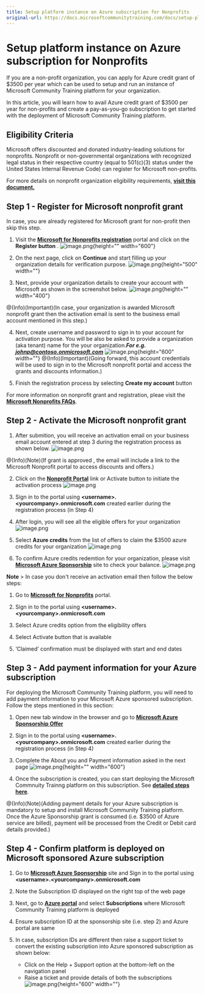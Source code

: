 ```yaml
---
title: Setup platform instance on Azure subscription for Nonprofits
original-url: https://docs.microsoftcommunitytraining.com/docs/setup-platform-instance-on-azure-subscription-for-nonprofits
---
```


# Setup platform instance on Azure subscription for Nonprofits

If you are a non-profit organization, you can apply for Azure credit grant of $3500 per year which can be used to setup and run an instance of Microsoft Community Training platform for your organization. 

In this article, you will learn how to avail Azure credit grant of $3500 per year for non-profits and create a pay-as-you-go subscription to get started with the deployment of Microsoft Community Training platform.

## Eligibility Criteria

Microsoft offers discounted and donated industry-leading solutions for nonprofits. Nonprofit or non-governmental organizations with recognized legal status in their respective country (equal to 501(c)(3) status under the United States Internal Revenue Code) can register for Microsoft non-profits.

For more details on nonprofit organization eligibility requirements, [**visit this document.**](https://query.prod.cms.rt.microsoft.com/cms/api/am/binary/RE2Gxsp)

## Step 1  - Register for Microsoft nonprofit grant

In case, you are already registered for Microsoft grant for non-profit then skip this step.

1. Visit the [**Microsoft for Nonprofits registration**](https://nonprofit.microsoft.com/register) portal and click on the **Register button** .
![image.png](../../media/image%28121%29.png){height="" width="600"}

2. On the next page, click on **Continue** and start filling up your organization details for verification purpose.
![image.png](../../media/image%28122%29.png){height="500" width=""}

3. Next, provide your organization details to create your account with Microsoft as shown in the screenshot below.
![image.png](../../media/image%28123%29.png){height="" width="400"}

@(Info)(Important)(In case, your organization is awarded Microsoft nonprofit grant then the activation email is sent to the business email account mentioned in this step.)

4. Next, create username and password to sign in to your account for activation purpose. You will be also be asked to provide a organization (aka tenant) name for the your organization.***For e.g. johnp@contoso.onmicrosoft.com***
![image.png](../../media/image%28124%29.png){height="600" width=""}
@(Info)(Important)(Going forward, this account credentials will be used to sign in to the Microsoft nonprofit portal and access the grants and discounts information.)

5. Finish the registration process by selecting **Create my account** button

For more information on nonprofit grant and registration, pleae visit the [**Microsoft Nonprofits FAQs**](https://www.microsoft.com/en-us/nonprofits/faq).

## Step 2  - Activate the Microsoft nonprofit grant

1. After submition, you will receive an activation email on your business email account entered at step 3 during the registration process as shown below. 
![image.png](../../media/image%28126%29.png)

@(Info)(Note)(If grant is approved , the email will include a link to the Microsoft Nonprofit portal to access discounts and offers.)

2. Click on the [**Nonprofit Portal**](https://nonprofit.microsoft.com/signin)  link or Activate button to initiate the activation process
![image.png](../../media/image%28127%29.png)

3. Sign in to the portal using **\<username>.\<yourcompany>.onmicrosoft.com** created earlier during the registration process (in Step 4)

4. After login, you will see all the eligible offers for your organization 
![image.png](../../media/image%28128%29.png)

5. Select **Azure credits** from the list of offers to claim the $3500 azure credits for your organization
![image.png](../../media/image%28129%29.png)

6. To confirm Azure credits redemtion for your organization, please visit [**Microsoft Azure Sponsorship**](https://www.microsoftazuresponsorships.com/) site to check your balance. 
![image.png](../../media/image%28130%29.png)

**Note** > In case you don't receive an activation email then follow the below steps:
1. Go to  [**Microsoft for Nonprofits**](https://nonprofit.microsoft.com) portal.

2.	Sign in to the portal using **\<username>.\<yourcompany>.onmicrosoft.com** 

3.	Select Azure credits option from the eligibility offers

4.	Select Activate button that is available

5.	‘Claimed’ confirmation must be displayed with start and end dates 


## Step 3  - Add payment information for your Azure subscription

For deploying the Microsoft Community Training platform, you will need to add payment information to your Microsoft Azure sponsored subscription. Follow the steps mentioned in this section:

1. Open new tab window in the browser and go to [**Microsoft Azure Sponsorship Offer**](https://signup.azure.com/signup?offer=ms-azr-0036p) 

2. Sign in to the portal using  **\<username>.\<yourcompany>.onmicrosoft.com** created earlier during the registration process (in Step 4)

3. Complete the About you and Payment information asked in the next page
![image.png](../../media/image%28131%29.png){height="" width="600"}

4. Once the subscription is created, you can start deploying the Microsoft Commnuity Trainng platform on this subscription. See [**detailed steps here**](../../infrastructure-management/install-your-platform-instance/3_installation-guide-detailed-steps). 

@(Info)(Note)(Adding payment details for your Azure subscription is mandatory to setup and install Microsoft Community Training platform. Once the Azure Sponsorship grant is consumed (i.e. $3500 of Azure service are billed), payment will be processed from the Credit or Debit card details provided.)

## Step 4 - Confirm platform is deployed on Microsoft sponsored Azure subscription 

1.	Go to  [**Microsoft Azure Sponsorship**](https://www.microsoftazuresponsorships.com/) site and Sign in to the portal using  **\<username>.\<yourcompany>.onmicrosoft.com** 

2.	Note the Subscription ID displayed on the right top of the web page 

3.	Next, go to [**Azure portal**](http://portal.zure.com/) and select **Subscriptions** where Microsoft Community Training platform is deployed 

4.	Ensure subscription ID at the sponsorship site (i.e. step 2) and Azure portal are same

5. In case, subscription IDs are different then raise a support ticket to convert the existing subscription into Azure sponsored subscription as shown below:
    * Click on the Help + Support option at the bottom-left on the navigation panel  
    * Raise a ticket and provide details of both the subscriptions
![image.png](../../media/image%28132%29.png){height="600" width=""}
